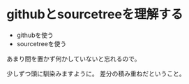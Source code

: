 # githubとsourcetreeを理解する
- githubを使う
- sourcetreeを使う

あまり間を置かず何かしていないと忘れるので。

少しずつ頭に馴染みますように。
 差分の積み重ねだということ。
